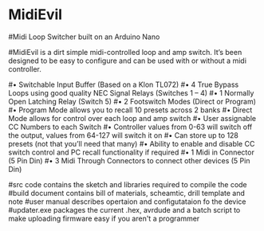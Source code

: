 # MidiEvil
#Midi Loop Switcher built on an Arduino Nano 

#MidiEvil is a dirt simple midi-controlled loop and amp switch. It’s been designed to be easy to configure and can be used with or without a midi controller.

#•	Switchable Input Buffer (Based on a Klon TL072)
#•	4 True Bypass Loops using good quality NEC Signal Relays (Switches 1 – 4)
#•	1 Normally Open Latching Relay (Switch 5)
#•	2 Footswitch Modes (Direct or Program)
#•	Program Mode allows you to recall 10 presets across 2 banks
#•	Direct Mode allows for control over each loop and amp switch
#•	User assignable CC Numbers to each Switch
#•	Controller values from 0-63 will switch off the output, values from 64-127 will switch it on
#•	Can store up to 128 presets (not that you’ll need that many)
#•	Ability to enable and disable CC switch control and PC recall functionality if required
#•	1 Midi in Connector (5 Pin Din)
#•	3 Midi Through Connectors to connect other devices (5 Pin Din)

#src code contains the sketch and libraries required to compile the code
#build document contains bill of materials, scheamtic, drill template and note
#user manual describes opertaion and configutataion fo the device
#updater.exe packages the current .hex, avrdude and a batch script to make uploading firmware easy if you aren't a programmer
